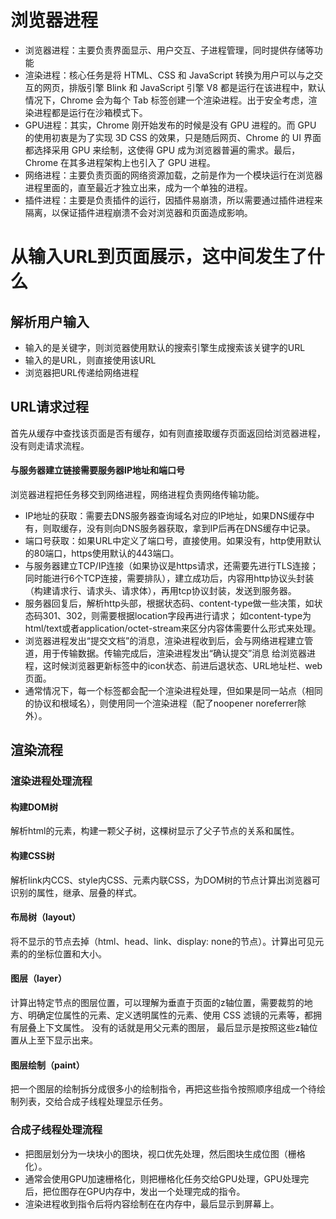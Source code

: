 # 浏览器进程
* 浏览器进程：主要负责界面显示、用户交互、子进程管理，同时提供存储等功能
* 渲染进程：核心任务是将 HTML、CSS 和 JavaScript 转换为用户可以与之交互的网页，排版引擎 Blink 和 JavaScript 引擎 V8 都是运行在该进程中，默认情况下，Chrome 会为每个 Tab 标签创建一个渲染进程。出于安全考虑，渲染进程都是运行在沙箱模式下。
* GPU进程：其实，Chrome 刚开始发布的时候是没有 GPU 进程的。而 GPU 的使用初衷是为了实现 3D CSS 的效果，只是随后网页、Chrome 的 UI 界面都选择采用 GPU 来绘制，这使得 GPU 成为浏览器普遍的需求。最后，Chrome 在其多进程架构上也引入了 GPU 进程。
* 网络进程：主要负责页面的网络资源加载，之前是作为一个模块运行在浏览器进程里面的，直至最近才独立出来，成为一个单独的进程。
* 插件进程：主要是负责插件的运行，因插件易崩溃，所以需要通过插件进程来隔离，以保证插件进程崩溃不会对浏览器和页面造成影响。

# 从输入URL到页面展示，这中间发生了什么
## 解析用户输入
* 输入的是关键字，则浏览器使用默认的搜索引擎生成搜索该关键字的URL
* 输入的是URL，则直接使用该URL  
* 浏览器把URL传递给网络进程

## URL请求过程  
首先从缓存中查找该页面是否有缓存，如有则直接取缓存页面返回给浏览器进程，没有则走请求流程。  
#### 与服务器建立链接需要服务器IP地址和端口号  
浏览器进程把任务移交到网络进程，网络进程负责网络传输功能。
* IP地址的获取：需要去DNS服务器查询域名对应的IP地址，如果DNS缓存中有，则取缓存，没有则向DNS服务器获取，拿到IP后再在DNS缓存中记录。  
* 端口号获取：如果URL中定义了端口号，直接使用。如果没有，http使用默认的80端口，https使用默认的443端口。
* 与服务器建立TCP/IP连接（如果协议是https请求，还需要先进行TLS连接；同时能进行6个TCP连接，需要排队），建立成功后，内容用http协议头封装（构建请求行、请求头、请求体），再用tcp协议封装，发送到服务器。
* 服务器回复后，解析http头部，根据状态码、content-type做一些决策，如状态码301、302，则需要根据location字段再进行请求；
如content-type为html/text或者application/octet-stream来区分内容体需要什么形式来处理。
* 浏览器进程发出“提交文档”的消息，渲染进程收到后，会与网络进程建立管道，用于传输数据。传输完成后，渲染进程发出“确认提交”消息
给浏览器进程，这时候浏览器更新标签中的icon状态、前进后退状态、URL地址栏、web页面。
* 通常情况下，每一个标签都会配一个渲染进程处理，但如果是同一站点（相同的协议和根域名），则使用同一个渲染进程（配了noopener noreferrer除外）。

## 渲染流程
### 渲染进程处理流程
#### 构建DOM树
解析html的元素，构建一颗父子树，这棵树显示了父子节点的关系和属性。
#### 构建CSS树
解析link内CCS、style内CSS、元素内联CSS，为DOM树的节点计算出浏览器可识别的属性，继承、层叠的样式。
#### 布局树（layout）
将不显示的节点去掉（html、head、link、display: none的节点）。计算出可见元素的的坐标位置和大小。
#### 图层（layer）
计算出特定节点的图层位置，可以理解为垂直于页面的z轴位置，需要裁剪的地方、明确定位属性的元素、定义透明属性的元素、使用 CSS 滤镜的元素等，都拥有层叠上下文属性。
没有的话就是用父元素的图层，
最后显示是按照这些z轴位置从上至下显示出来。
#### 图层绘制（paint）
把一个图层的绘制拆分成很多小的绘制指令，再把这些指令按照顺序组成一个待绘制列表，交给合成子线程处理显示任务。
### 合成子线程处理流程
* 把图层划分为一块块小的图块，视口优先处理，然后图块生成位图（栅格化）。
* 通常会使用GPU加速栅格化，则把栅格化任务交给GPU处理，GPU处理完后，把位图存在GPU内存中，发出一个处理完成的指令。
* 渲染进程收到指令后将内容绘制在在内存中，最后显示到屏幕上。

